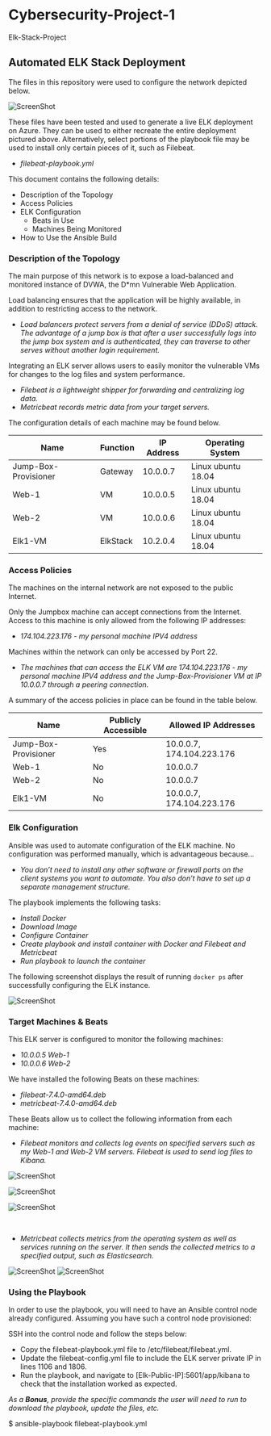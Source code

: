# Cybersecurity-Project-1
Elk-Stack-Project

## Automated ELK Stack Deployment

The files in this repository were used to configure the network depicted below.

![ScreenShot](https://github.com/Jonathan-K88/Cybersecurity-Project-1/blob/main/Diagrams/Diagram.drawio.png)

These files have been tested and used to generate a live ELK deployment on Azure. They can be used to either recreate the entire deployment pictured above. Alternatively, select portions of the playbook file may be used to install only certain pieces of it, such as Filebeat.

  - _filebeat-playbook.yml_

This document contains the following details:
- Description of the Topology
- Access Policies
- ELK Configuration
  - Beats in Use
  - Machines Being Monitored
- How to Use the Ansible Build


### Description of the Topology

The main purpose of this network is to expose a load-balanced and monitored instance of DVWA, the D*mn Vulnerable Web Application.

Load balancing ensures that the application will be highly available, in addition to restricting access to the network.
- _Load balancers protect servers from a denial of service (DDoS) attack. The advantage of a jump box is that after a user successfully logs into the jump box system and is authenticated, they can traverse to other serves without another login requirement._

Integrating an ELK server allows users to easily monitor the vulnerable VMs for changes to the log files and system performance.
- _Filebeat is a lightweight shipper for forwarding and centralizing log data._
- _Metricbeat records metric data from your target servers._

The configuration details of each machine may be found below.

| Name                 | Function | IP Address | Operating System   |
|----------------------|----------|------------|--------------------|
| Jump-Box-Provisioner | Gateway  | 10.0.0.7   | Linux ubuntu 18.04 |
| Web-1                | VM       | 10.0.0.5   | Linux ubuntu 18.04 |
| Web-2                | VM       | 10.0.0.6   | Linux ubuntu 18.04 |
| Elk1-VM              | ElkStack | 10.2.0.4   | Linux ubuntu 18.04 |

### Access Policies

The machines on the internal network are not exposed to the public Internet. 

Only the Jumpbox machine can accept connections from the Internet. Access to this machine is only allowed from the following IP addresses:
- _174.104.223.176 - my personal machine IPV4 address_

Machines within the network can only be accessed by Port 22.
- _The machines that can access the ELK VM are 174.104.223.176 - my personal machine IPV4 address and the Jump-Box-Provisioner VM at IP 10.0.0.7 through a peering connection._

A summary of the access policies in place can be found in the table below.

| Name                 | Publicly Accessible | Allowed IP Addresses      |
|----------------------|---------------------|---------------------------|
| Jump-Box-Provisioner | Yes                 | 10.0.0.7, 174.104.223.176 |
| Web-1                | No                  | 10.0.0.7                  |
| Web-2                | No                  | 10.0.0.7                  |
| Elk1-VM              | No                  | 10.0.0.7, 174.104.223.176 |

### Elk Configuration

Ansible was used to automate configuration of the ELK machine. No configuration was performed manually, which is advantageous because...
- _You don’t need to install any other software or firewall ports on the client systems you want to automate. You also don’t have to set up a separate management structure._

The playbook implements the following tasks:
- _Install Docker_
- _Download Image_
- _Configure Container_
- _Create playbook and install container with Docker and Filebeat and Metricbeat_
- _Run playbook to launch the container_

The following screenshot displays the result of running `docker ps` after successfully configuring the ELK instance.

![ScreenShot](https://github.com/Jonathan-K88/Cybersecurity-Project-1/blob/main/Images/docker_ps.png)

### Target Machines & Beats
This ELK server is configured to monitor the following machines:
- _10.0.0.5 Web-1_
- _10.0.0.6 Web-2_

We have installed the following Beats on these machines:
- _filebeat-7.4.0-amd64.deb_
- _metricbeat-7.4.0-amd64.deb_

These Beats allow us to collect the following information from each machine:
- _Filebeat monitors and collects log events on specified servers such as my Web-1 and Web-2 VM servers. Filebeat is used to send log files to Kibana._

![ScreenShot](https://github.com/Jonathan-K88/Cybersecurity-Project-1/blob/main/Images/Filebeat_3.png)

![ScreenShot](https://github.com/Jonathan-K88/Cybersecurity-Project-1/blob/main/Images/Filebeats1.png)

![ScreenShot](https://github.com/Jonathan-K88/Cybersecurity-Project-1/blob/main/Images/Filebeats2.png)



<br>

- _Metricbeat collects metrics from the operating system as well as services running on the server. It then sends the collected metrics to a specified output, such as Elasticsearch._

![ScreenShot](https://github.com/Jonathan-K88/Cybersecurity-Project-1/blob/main/Images/Metricbeat_3.png)
![ScreenShot](https://github.com/Jonathan-K88/Cybersecurity-Project-1/blob/main/Images/Metricbeat1.png)

### Using the Playbook
In order to use the playbook, you will need to have an Ansible control node already configured. Assuming you have such a control node provisioned: 

SSH into the control node and follow the steps below:
- Copy the filebeat-playbook.yml file to /etc/filebeat/filebeat.yml.
- Update the filebeat-config.yml file to include the ELK server private IP in lines 1106 and 1806.
- Run the playbook, and navigate to [Elk-Public-IP]:5601/app/kibana to check that the installation worked as expected.


_As a **Bonus**, provide the specific commands the user will need to run to download the playbook, update the files, etc._

$ ansible-playbook filebeat-playbook.yml
